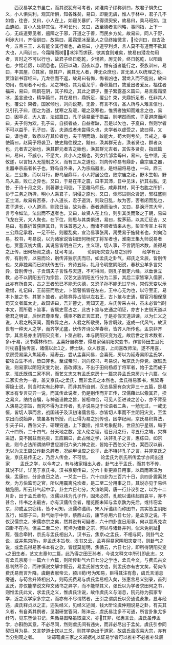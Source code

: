 <!-- { "loadSidebar": true } -->
　　西汉易学之书虽亡，而其说犹有可考者，如淮南子缪称训曰，故君子惧失仁义，小人惧失利，观其所惧，知各殊矣，易曰，即鹿无虞，惟人于林中，君子几不如舍，往吝，又曰，小人在上，如寝关暴纩，不得须臾安，故易曰，乘马班如，泣血涟如，言小人处非其位，不可长也，又曰，故至德者言同略，事同指，上下一心，无歧道旁见者，遏障之于邪，开道之于善，而民乡方矣，故易曰，同人于野，利涉大川，齐俗训曰，故易曰，履霜坚冰至圣人之见终始微言，论训曰，自古及今，五帝三王，未有能全其行者也，故易曰，小道亨利贞，言人莫不有道而不欲其大也，人间训曰，今霜降而树，冰泮而求获，欲其食则难矣，故易曰潜龙勿用者，言时之不可以行也，故君子终日乾乾，夕惕若，厉无咎，终日乾乾，以阳动也，夕惕若厉，以阴息也，因日以动，因夜以息，惟有道者能行之，泰族训曰，易曰，丰其屋，其家，窥其户，阒其无人者，非无众庶也，言无圣人以统理之也，贾谊新书容经曰，亢龙往而不返，故易曰有悔，悔者凶也，潜龙入而不能出，故曰勿用，勿用者不可也，龙之神也，其为蜚龙乎，春秋篇曰，故爱出者爱反，福往者福来，易曰，鸣鹤在阴，其子和之，其此之谓乎，董子繁露基义篇曰，易言履霜坚冰，盖言逊也，精华篇曰，其在易曰，鼎折足，覆公饣束，夫鼎折足者，任非其人也，覆公饣束者，国家倾也，刘向说苑，无咎，有言不信，圣人所与人难言信也，又引孔子曰，困之为道，犹寒之及暖，暖之及寒也，惟贤者独知而难言之也，易曰，困亭贞，大人吉，法诫篇曰，孔子读易至于损益，则喟然而欢，子夏避席而问曰，夫子何为欢，孔子曰，自损者益，自益者缺，吾是以欠也，子夏曰，然则学者不可以益乎，孔子曰，否，夫道成者未尝得久也，夫学者以虚受之，故曰得，又曰，谦也者，致恭以存其位者也，夫丰明而动，故能大，苟大则亏矣，吾戒之，奉使篇曰，赵简子将袭卫，使史黯往视之，黯曰，涣其群元吉，涣者贤也，群者众也，元者吉之始也，涣其群元者吉之始也，涣其群元吉者，其佐多贤矣，指武篇曰，易曰，不威小，不惩大，此小人之福也，列女传邹孟母曰，易曰，在中馈，无攸遂，以言妇入无擅制之义，而有三从之道也，刘向传称易有鼎卦，鼎宗庙之器，主器奉宗庙者长子也，野鸟自外来，入为宗庙器主，是继嗣将易也，一曰，鼎三足，三公象，而以耳行，野鸟居鼎耳，小人将居公位，败宗庙之祀，野木生朝，野鸟入庙，败亡之异也，又曰，于易在丰之震，曰丰其沛，日中见沫，折其右肱，无咎，于诗十月之交，则著卿士司徒，下至趣马师氏，咸非其材，同于右肱之所折，协于三务之所择，明小人乘君子，阴侵之原也，又曰，谗邪进则众贤退，邪枉盛则正士消，故易有否泰，小人道长，君子道消，则政日乱，故为否，否者闭而乱也，君子道长，小人道消，则政日治，故为泰，泰者通而治也，又曰，易涣汗其大号，言号令如法，法出而不返者也，又曰，故贤人在上位，则引其类而聚之于朝，易曰飞龙在天，大人聚也，在下位，则思与其类俱进，易曰，拔茅茹，以其汇征吉，又易曰，有嘉折首获匪其丑，言诛首恶之人，而诸不顺者皆来从也，彭宣传宣上书言三公鼎足承君，一足不任，则覆乱矣，宣治易事张禹，禹受易于施雠者也，刘向治易，校书，考易说，以为诸家说皆祖田何杨叔丁将军者也，淮南王集九师说易者也，贾董汉初大儒，其说易皆明白正大，主义理，切人事，不言阴阳术数，盖得易之正传，田何杨叔之遗，犹可考见。
　　论阴阳灾变为易之别传
　　经学有正传，有别传，以易而论，别传非独京氏而已，如孟氏之卦气，郑氏之爻辰，皆别传也，又非独易而已如伏传五行，齐诗五际，礼月令明堂阴阳说，春秋公羊多言灾异，皆别传也，子贡谓夫子言性与天道，不可得闻，则孔子删定六经，以垂世立教，必不以阴阳五行为宗旨，汉艺文志阴阳五行分为二家，其后二家皆窜入儒家，此亦有所自来，古之王者恐已不能无失德，又恐子孙不能无过举也，常假天变以示儆惕，礼记曰，王前巫而后史，卜筮瞽侑皆在左右，王中心无为也，以守至正，易本卜筮之书，其掌卜筮者，必陈祥异占验以左右王，古卜筮与史通，周官冯相保章司天文者属太史，故国语曰，吾非瞽史，焉知天道，左氏传采占书，虽未必皆当时本文，而所载卜筮事，皆属史官占之，此古卜筮与史通之明证，亦古卜史借天道以儆君之明证，后世君尊臣卑，儒臣不敢正言匡君，于是亦假天道进谏，以为仁义之说，人君之所厌闻，而祥异之占，人君之所敬畏，陈言既效，遂成一代风气，故汉世有一种天人之学，而齐学尤盛，伏传齐诗公羊春秋，皆齐人所传也，孟京非齐学，其言易亦主阴阳灾变者，卜筮占验，本与阴阳灾变为近，故后世之言术数者，多于易，汉书儒林传曰，孟喜好自称誉，得易家侯阴阳灾变书，诈言师田生且死时枕喜独传喜，诸儒以此之，博士缺，众人荐喜，上闻喜改师法，遂不用喜，京房受易梁入焦延寿，延寿云，尝从孟喜问易，会喜死，房以为延寿易即孟氏学，翟牧白生不肯，皆曰非也，至成帝时，刘向校书，考易说，唯京氏为异党，据班氏说，则易家以阴阳灾变为说，首改师法，不出于田何杨叔丁将军者，始于孟而成于京，班氏既谓二家不同，而艺文志又有孟氏京房十一篇灾异孟氏京房六十六篇，似二家实合为一者，盖又京氏之孟氏，而非孟氏之本然也，孟氏得易家书，焦延寿得隐士说，则当时实有此种学，而非其所自创，汉志易家有杂灾异三十五篇，是易家本有专言灾异一说，而其传此说者，仍是别传而非正传，汉儒藉此以儆其君，揆之易义，纳约自牖，与神道设教之旨，皆相吻合，可见人臣进谏之苦心，亦不背圣人演易之宗旨，而究不得为正传者，孔子说易见于论语者二条，一勉无过，一戒无恒，皆切人事而言，战国诸子及汉初诸儒言易，亦皆切人事而不主阴阳灾变，至孟京出而说始异，故虽各有所授，而止得为易之别传也，困学纪闻，京氏易积算法，引夫子曰，西伯父子，研理穷通，上下囊括，推爻考象配卦，世应加乎星宿，局于六十四所，二十四气，分天地之数，定人伦之理，验日月之行，寻五行之端，灾祥进退，莫不因兹而兆矣，王应麟曰，此占候之学，决非孔子之言，惠栋曰，如京说，则今占法所谓纳甲世应游归六亲六神之说，皆始于西伯父子也，案西汉以前，无以为文王周公作卦爻辞者，况纳甲世应之说乎，此不特非孔子之言，并非京氏之说，京氏易传无之，乃后人传会，不可信。
　　论孟氏为京氏所传孟学亦间出道家
　　孟氏之学，以今考之，有与诸家相出入者，卦气出于孟氏，而其书不传，其说不详，详见于京氏书，汉书京房传曰，分六十卦更直日用事，以风雨寒温为候，孟康曰，分卦直日之法，一爻主一日，六十四卦为三百六十日，余四卦震离兑坎，为方伯监司之官，所以用震离兑坎者，是二至二分用事之日，其说亦见于易纬稽览图，所云卦气起中孚，卦主六日七分，大谊略同，唐一行卦议引之，以为十二月卦，出于孟氏章句，汉儒以纬为孔子作，固未必然，孔疏以谶纬起自哀平，亦不甚合，纬书之出最古，亦有汉儒传会者，稽览图未知与孟京孰为先后，或纬窃孟京，抑或孟京窃纬，皆不可知，汉儒称谶纬，宋人斥谶纬而称图书，其实皆主阴阳五行，如邵子曰，卦气始于中孚，蔡西山云，康节亦用六日七分，是孟京之说，不仅汉儒宗之，宋儒亦宗之矣，然其说有可疑者，六十四卦直日用事，何以震离兑坎四卦不在内，但主二至二分，乾坤为诸卦之宗，何以与诸卦并列，似未免削趾履，强合牵附，京氏与孟氏相出入，汉书云，焦京之孟氏，不相与同，则卦气之说，或并焦京所，非孟氏本旨欤，汉书又云，孟喜得易家阴阳灾变书，则卦气之说，或孟氏得易家书本有之欤，皆疑莫能明，焦循云，六日七分，即所得阴阳灾变之田生者，艺文志章句二篇，此乃得之田王孙者，今说文释文中所引即此志，又有孟氏京房十一篇六十六篇，则所传卦气六日七分之学也，孟氏今文，与费氏古文易判然不合，而许慎说文解字叙云，易孟氏皆古文也，则孟氏亦有古文矣，荀爽传费氏易而言升降，虞翻表献帝云，颍川荀号为知易，臣得其注有愈，虞氏言消息旁通，与荀言升降相出入，则荀氏费易与虞氏孟易相入矣，张惠言易义别录，首列孟氏，亦仅能举说文释文诸书之异字，而不能举其义，张氏以为学者求田何之书，则惟孟氏此文，求孟氏之义，惟虞氏注说，故作虞氏义与消息，阮元称为孤家专学，近之汉学家多宗之，而亦有不尽谓然者，王引之谓虞氏以旁通说彖象，显与经违，虞氏释贞以之正，违失经义，见经义述闻，钱大昕论虞仲翔说易之卦，有夫其义者，有自紊其例者，见潜研堂答问，陈沣云，虞氏易注多不可通，所言卦象尤多纤巧，见东塾读书记，焦循易图略虽取虞义，亦其非，张惠言云，虞氏虽传孟学，亦斟酌其意，不必尽同，然则虞氏间有违失，而非必尽出于孟矣，虞氏引参同契日月为易，又言梦道士饮以三爻，则其学杂出于道家，故虞氏虽汉易大宗，亦有当分别观之者。
　　论郑荀虞三家之义郑据礼以证易学者可以推补不必推补爻辰
